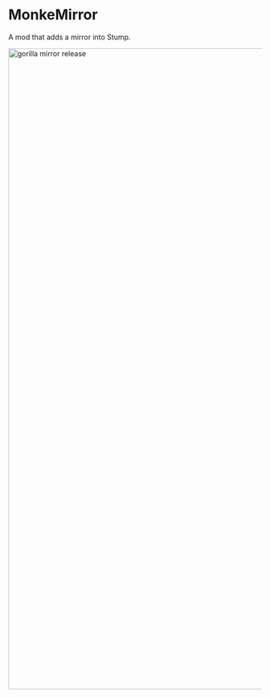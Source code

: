 # MonkeMirror
A mod that adds a mirror into Stump.


<img width="2048" height="1277" alt="gorilla mirror release" src="https://github.com/user-attachments/assets/08bed5e9-f27d-4937-8e99-52b998e41804" />

